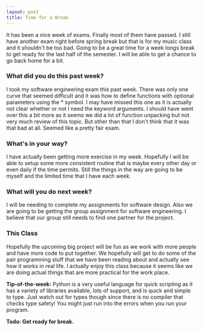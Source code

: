 ```yaml
---
layout: post
title: Time for a Break
---
```


It has been a nice week of exams. Finally most of them have passed. I still have another exam right before spring break but that is for my music class and it shouldn't be too bad. Going to be a great time for a week longs break to get ready for the last half of the semester. I will be able to get a chance to go back home for a bit.

### What did you do this past week?

I took my software engineering exam this past week. There was only one curve that seemed difficult and it was how to define functions with optional parameters using the * symbol. I may have missed this one as it is actually not clear whether or not I need the keyword arguments. I should have went over this a bit more as it seems we did a lot of function unpacking but not very much review of this topic. But other than that I don't think that it was that bad at all. Seemed like a pretty fair exam.

### What's in your way?

I have actually been getting more exercise in my week. Hopefully I will be able to setup some more consistent routine that is maybe every other day or even daily if the time permits. Still the things in the way are going to be myself and the limited time that I have each week.

### What will you do next week?

I will be needing to complete my assignments for software design. Also we are going to be getting the group assignment for software engineering. I believe that our group still needs to find one partner for the project.

### This Class

Hopefully the upcoming big project will be fun as we work with more people and have more code to put together. We hopefully will get to do some of the pair programming stuff that we have been reading about and actually see how it works in real life. I actually enjoy this class because it seems like we are doing actual things that are more practical for the work place.

**Tip-of-the-week:** 
Python is a very useful language for quick scripting as it has a variety of libraries available, lots of support, and is quick and simple to type. Just watch out for types though since there is no compiler that checks type safety! You might just run into the errors when you run your program.

**Todo: Get ready for break.**
